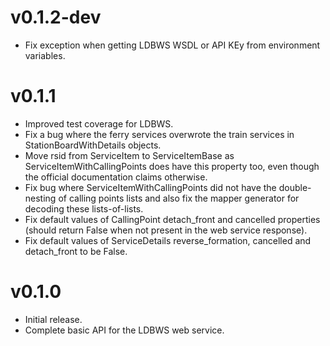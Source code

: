 v0.1.2-dev
==========

* Fix exception when getting LDBWS WSDL or API KEy from environment variables.

v0.1.1
======

* Improved test coverage for LDBWS.
* Fix a bug where the ferry services overwrote the train services in StationBoardWithDetails
  objects.
* Move rsid from ServiceItem to ServiceItemBase as ServiceItemWithCallingPoints does have this
  property too, even though the official documentation claims otherwise.
* Fix bug where ServiceItemWithCallingPoints did not have the double-nesting of calling points lists
  and also fix the mapper generator for decoding these lists-of-lists.
* Fix default values of CallingPoint detach_front and cancelled properties (should return False when
  not present in the web service response).
* Fix default values of ServiceDetails reverse_formation, cancelled and detach_front to be False.

v0.1.0
======

* Initial release.
* Complete basic API for the LDBWS web service.


